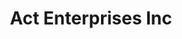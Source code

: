 ---
title: Act Enterprises Inc
slug: act-enterprises-inc
updated-on: '2024-05-30T13:44:31.749Z'
created-on: '2024-05-30T13:41:46.671Z'
published-on: '2024-05-30T13:54:32.469Z'
f_city-state-2:
- cms/city/bloomington-in.md
- cms/city/lafayette-in.md
- cms/city/frankfort-in.md
- cms/city/terre-haute-in.md
f_locations:
- cms/payday-loan/act-enterprises-inc-960.md
- cms/payday-loan/act-enterprises-inc-961.md
- cms/payday-loan/act-enterprises-inc-962.md
- cms/payday-loan/act-enterprises-inc-963.md
- cms/payday-loan/act-enterprises-inc-964.md
f_states:
- cms/state/indiana.md
layout: '[company].html'
tags: company
---